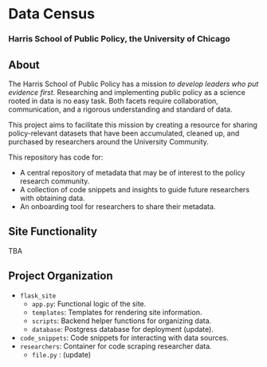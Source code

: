 # Data Census
### Harris School of Public Policy, the University of Chicago

## About
The Harris School of Public Policy has a mission *to develop leaders who put evidence first*. Researching and implementing public policy as a science rooted in data is no easy task. Both facets require collaboration, communication, and a rigorous understanding and standard of data. 

This project aims to facilitate this mission by creating a resource for sharing policy-relevant datasets that have been accumulated, cleaned up, and purchased by researchers around the University Community.
 
This repository has code for:
- A central repository of metadata that may be of interest to the policy research community.
- A collection of code snippets and insights to guide future researchers with obtaining data.
- An onboarding tool for researchers to share their metadata. 
 
## Site Functionality
TBA

## Project Organization
- `flask_site`
    - `app.py`: Functional logic of the site.
    - `templates`: Templates for rendering site information.
    - `scripts`: Backend helper functions for organizing data.
    - `database`: Postgress database for deployment (update).
- `code_snippets`: Code snippets for interacting with data sources.
- `researchers`: Container for code scraping researcher data.
    - `file.py` : (update)
